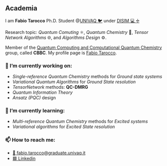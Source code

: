 # 
## Academia
I am **Fabio Tarocco**
Ph.D. Student @[UNIVAQ :bird:](https://www.univaq.it/) under [DISIM :computer: :heavy_division_sign:](https://www.disim.univaq.it/)

Research topic: *Quantum Comuting* ⚛️, *Quantum Chemistry* 🧪, *Tensor Network Algorithms* 🌐, and  *Algorithms Design* ⚙️.

Member of the [Quantum Computing and Computational Quantum Chemistry](https://dsfc.univaq.it/cbbc/) group, called **CBBC**.
My profile page is [Fabio Tarocco](https://dsfc.univaq.it/cbbc/index.php/quantum-computation-team/fabio-tarocco).

### 🔭 I’m currently working on:
  - *Single-reference Quantum Chemistry* methods for *Ground state systems*
  - *Variational Quantum Algorithms* for *Ground State resolution*
  - *TensorNetwork* methods: **QC-DMRG**
  - *Quantum Information Theory*
  - *Ansatz (PQC)* design
     
### 🌱 I’m currently learning:
  - *Multi-reference Quantum Chemistry* methods for *Excited systems*
  - *Variational algorithms* for *Excited State resolution*



### 📫 How to reach me:
  - [📧 fabio.tarocco@graduate.univaq.it](mailto:fabio.tarocco@graduate.univaq.it)
  - [🟦 Linkedin](https://www.linkedin.com/in/fabio-tarocco-83a43a1a9/)

<!--
**FabioTarocco/FabioTarocco** is a ✨ _special_ ✨ repository because its `README.md` (this file) appears on your GitHub profile.

Here are some ideas to get you started:

- 🔭 I’m currently working on ...
- 🌱 I’m currently learning ...
- 👯 I’m looking to collaborate on ...
- 🤔 I’m looking for help with ...
- 💬 Ask me about ...
- 📫 How to reach me: ...
- 😄 Pronouns: ...
- ⚡ Fun fact: ...
-->
